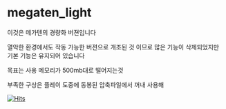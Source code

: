 # megaten_light

이것은 메가텐의 경량화 버젼입니다

열악한 환경에서도 작동 가능한 버젼으로 개조된 것 이므로 많은 기능이 삭제되었지만 기본 기능은 유지되어 있습니다

목표는 사용 메모리가 500mb대로 떨어지는것


부족한 구상은 플레이 도중에 동봉된 압축파일에서 꺼내 사용해 

[![Hits](https://hits.seeyoufarm.com/api/count/incr/badge.svg?url=https%3A%2F%2Fgithub.com%2Fkeisiki%2Fmegaten_light&count_bg=%2379C83D&title_bg=%23555555&icon=&icon_color=%23E7E7E7&title=%EC%A1%B0%ED%9A%8C%EC%88%98&edge_flat=false)](https://hits.seeyoufarm.com)
